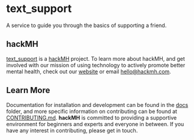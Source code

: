 # text_support

A service to guide you through the basics of supporting a friend.

## hackMH

[text_support](https://github.com/hackmh/text_support) is a
[hackMH](http://hackmh.com) project. To learn more about hackMH, and get
involved with our mission of using technology to actively promote better mental
health, check out our [website](http://hackmh.com) or email
[hello@hackmh.com](mailto:hello@hackmh.com).

## Learn More

Documentation for installation and development can be found in the [docs](./docs)
folder, and more specific information on contributing can be found at
[CONTRIBUTING.md](./CONTRIBUTING.md). **hackMH** is committed to
providing a supportive environment for beginners and
experts and everyone in between. If you have any interest in contributing,
please get in touch.
